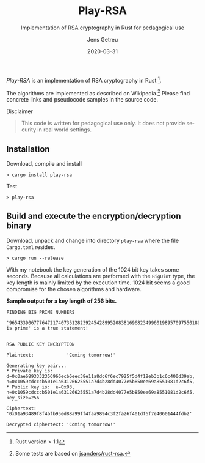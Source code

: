 ﻿---
title:    Play-RSA
subtitle: Implementation of RSA cryptography in Rust for pedagogical use
author:   Jens Getreu
date:     2020-03-31
lang:     en-GB
---

<!-- first version: v1.0, 31.7.2015 -->


_Play-RSA_ is an implementation of RSA cryptography in Rust [^1].

The algorithms are implemented as described on Wikipedia.[^2] Please find
concrete links and pseudocode samples in the source code. 

Disclaimer
> This code is written for pedagogical use only. It does not provide
> security in real world settings.


## Installation

Download, compile and install

    > cargo install play-rsa

Test

    > play-rsa

## Build and execute the encryption/decryption binary

Download, unpack and change into directory `play-rsa` where the file
`Cargo.toml` resides.

    > cargo run --release

With my notebook the key generation of the 1024 bit key takes some seconds.
Because all calculations are preformed with the `BigUint` type,
the key length is mainly limited by the execution time. 1024 bit seems
a good compromise for the chosen algorithms and hardware.

**Sample output for a key length of 256 bits.**

```
FINDING BIG PRIME NUMBERS

'96543390677764721740735128239245428995208381696823499601989570975501893576667 is prime' is a true statement!


RSA PUBLIC KEY ENCRYPTION

Plaintext:            'Coming tomorrow!'

Generating key pair...
* Private key is: d=0x0ae6893332356966ecb6eec38e11a8dc6f6ec7925f5d4f18eb3b1c6c400d39ab, n=0x1059cdcccb501e1a63126625551a7d4b28dd4077e5b850ee69a8551081d2c6f5, 
* Public key is:  e=0x03, n=0x1059cdcccb501e1a63126625551a7d4b28dd4077e5b850ee69a8551081d2c6f5, key_size=256

Ciphertext:           '0x01a93489f8f4bfb95ed88a99ff4faa9894c3f2fa26f401df6f7e40601444fdb2'

Decrypted ciphertext: 'Coming tomorrow!'
```

[^1]: Rust version > 1.1

[^2]: Some tests are based on
  [jsanders/rust-rsa](https://github.com/jsanders/rust-rsa).

